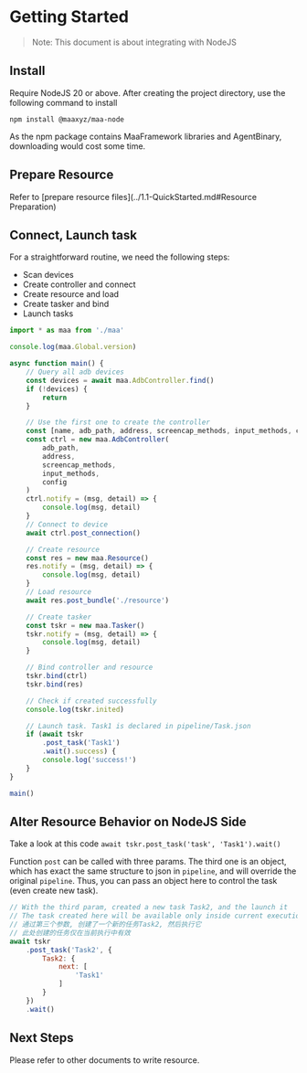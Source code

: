 # Getting Started

> Note: This document is about integrating with NodeJS

## Install

Require NodeJS 20 or above. After creating the project directory, use the following command to install

```shell
npm install @maaxyz/maa-node
```

As the npm package contains MaaFramework libraries and AgentBinary, downloading would cost some time.

## Prepare Resource

Refer to [prepare resource files](../1.1-QuickStarted.md#Resource Preparation)

## Connect, Launch task

For a straightforward routine, we need the following steps:

* Scan devices
* Create controller and connect
* Create resource and load
* Create tasker and bind
* Launch tasks

```typescript
import * as maa from './maa'

console.log(maa.Global.version)

async function main() {
    // Query all adb devices
    const devices = await maa.AdbController.find()
    if (!devices) {
        return
    }

    // Use the first one to create the controller
    const [name, adb_path, address, screencap_methods, input_methods, config] = devices[0]
    const ctrl = new maa.AdbController(
        adb_path,
        address,
        screencap_methods,
        input_methods,
        config
    )
    ctrl.notify = (msg, detail) => {
        console.log(msg, detail)
    }
    // Connect to device
    await ctrl.post_connection()

    // Create resource
    const res = new maa.Resource()
    res.notify = (msg, detail) => {
        console.log(msg, detail)
    }
    // Load resource
    await res.post_bundle('./resource')

    // Create tasker
    const tskr = new maa.Tasker()
    tskr.notify = (msg, detail) => {
        console.log(msg, detail)
    }

    // Bind controller and resource
    tskr.bind(ctrl)
    tskr.bind(res)

    // Check if created successfully
    console.log(tskr.inited)

    // Launch task. Task1 is declared in pipeline/Task.json
    if (await tskr
        .post_task('Task1')
        .wait().success) {
        console.log('success!')
    }
}

main()
```

## Alter Resource Behavior on NodeJS Side

Take a look at this code `await tskr.post_task('task', 'Task1').wait()`

Function `post` can be called with three params. The third one is an object, which has exact the same structure to json in `pipeline`, and will override the original `pipeline`. Thus, you can pass an object here to control the task (even create new task).

```javascript
// With the third param, created a new task Task2, and the launch it
// The task created here will be available only inside current execution
// 通过第三个参数, 创建了一个新的任务Task2, 然后执行它
// 此处创建的任务仅在当前执行中有效
await tskr
    .post_task('Task2', {
        Task2: {
            next: [
                'Task1'
            ]
        }
    })
    .wait()
```

## Next Steps

Please refer to other documents to write resource.
